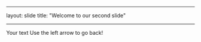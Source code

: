 ___
layout: slide
title: "Welcome to our second slide"
___
Your text
Use the left arrow to go back!
